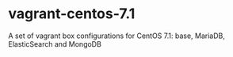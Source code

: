 # vagrant-centos-7.1
A set of vagrant box configurations for CentOS 7.1: base, MariaDB, ElasticSearch and MongoDB
